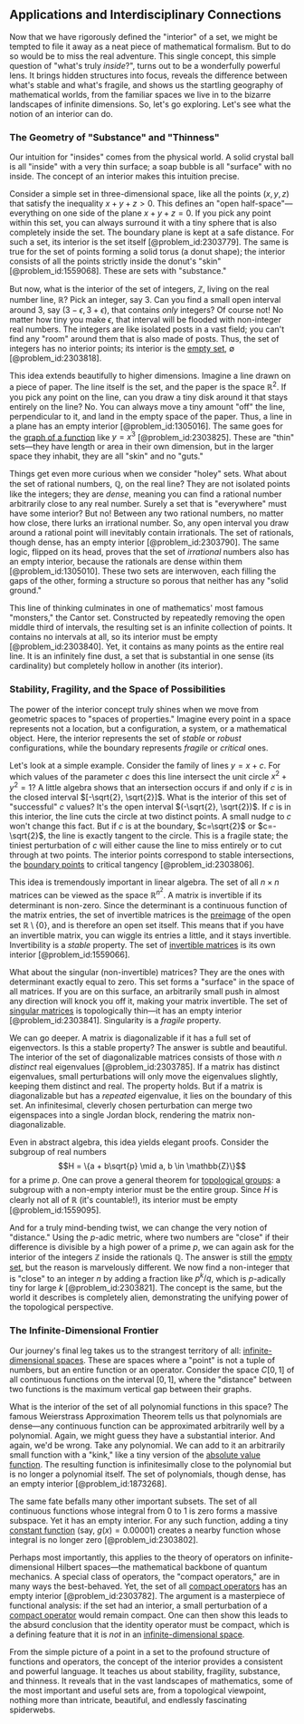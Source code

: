## Applications and Interdisciplinary Connections

Now that we have rigorously defined the "interior" of a set, we might be tempted to file it away as a neat piece of mathematical formalism. But to do so would be to miss the real adventure. This single concept, this simple question of "what's truly *inside*?", turns out to be a wonderfully powerful lens. It brings hidden structures into focus, reveals the difference between what's stable and what's fragile, and shows us the startling geography of mathematical worlds, from the familiar spaces we live in to the bizarre landscapes of infinite dimensions. So, let's go exploring. Let's see what the notion of an interior can do.

### The Geometry of "Substance" and "Thinness"

Our intuition for "insides" comes from the physical world. A solid crystal ball is all "inside" with a very thin surface; a soap bubble is all "surface" with no inside. The concept of an interior makes this intuition precise.

Consider a simple set in three-dimensional space, like all the points $(x,y,z)$ that satisfy the inequality $x+y+z > 0$. This defines an "open half-space"—everything on one side of the plane $x+y+z=0$. If you pick any point within this set, you can always surround it with a tiny sphere that is also completely inside the set. The boundary plane is kept at a safe distance. For such a set, its interior is the set itself [@problem_id:2303779]. The same is true for the set of points forming a solid torus (a donut shape); the interior consists of all the points strictly inside the donut's "skin" [@problem_id:1559068]. These are sets with "substance."

But now, what is the interior of the set of integers, $\mathbb{Z}$, living on the real number line, $\mathbb{R}$? Pick an integer, say 3. Can you find a small open interval around 3, say $(3-\epsilon, 3+\epsilon)$, that contains *only* integers? Of course not! No matter how tiny you make $\epsilon$, that interval will be flooded with non-integer real numbers. The integers are like isolated posts in a vast field; you can't find any "room" around them that is also made of posts. Thus, the set of integers has no interior points; its interior is the [empty set](@article_id:261452), $\emptyset$ [@problem_id:2303818].

This idea extends beautifully to higher dimensions. Imagine a line drawn on a piece of paper. The line itself is the set, and the paper is the space $\mathbb{R}^2$. If you pick any point on the line, can you draw a tiny disk around it that stays entirely on the line? No. You can always move a tiny amount "off" the line, perpendicular to it, and land in the empty space of the paper. Thus, a line in a plane has an empty interior [@problem_id:1305016]. The same goes for the [graph of a function](@article_id:158776) like $y=x^3$ [@problem_id:2303825]. These are "thin" sets—they have length or area in their own dimension, but in the larger space they inhabit, they are all "skin" and no "guts."

Things get even more curious when we consider "holey" sets. What about the set of rational numbers, $\mathbb{Q}$, on the real line? They are not isolated points like the integers; they are *dense*, meaning you can find a rational number arbitrarily close to any real number. Surely a set that is "everywhere" must have some interior? But no! Between any two rational numbers, no matter how close, there lurks an irrational number. So, any open interval you draw around a rational point will inevitably contain irrationals. The set of rationals, though dense, has an empty interior [@problem_id:2303790]. The same logic, flipped on its head, proves that the set of *irrational* numbers also has an empty interior, because the rationals are dense within them [@problem_id:1305010]. These two sets are interwoven, each filling the gaps of the other, forming a structure so porous that neither has any "solid ground."

This line of thinking culminates in one of mathematics' most famous "monsters," the Cantor set. Constructed by repeatedly removing the open middle third of intervals, the resulting set is an infinite collection of points. It contains no intervals at all, so its interior must be empty [@problem_id:2303840]. Yet, it contains as many points as the entire real line. It is an infinitely fine dust, a set that is substantial in one sense (its cardinality) but completely hollow in another (its interior).

### Stability, Fragility, and the Space of Possibilities

The power of the interior concept truly shines when we move from geometric spaces to "spaces of properties." Imagine every point in a space represents not a location, but a configuration, a system, or a mathematical object. Here, the interior represents the set of *stable* or *robust* configurations, while the boundary represents *fragile* or *critical* ones.

Let's look at a simple example. Consider the family of lines $y = x + c$. For which values of the parameter $c$ does this line intersect the unit circle $x^2+y^2=1$? A little algebra shows that an intersection occurs if and only if $c$ is in the closed interval $[-\sqrt{2}, \sqrt{2}]$. What is the interior of this set of "successful" $c$ values? It's the open interval $(-\sqrt{2}, \sqrt{2})$. If $c$ is in this interior, the line cuts the circle at two distinct points. A small nudge to $c$ won't change this fact. But if $c$ is at the boundary, $c=\sqrt{2}$ or $c=-\sqrt{2}$, the line is exactly tangent to the circle. This is a fragile state; the tiniest perturbation of $c$ will either cause the line to miss entirely or to cut through at two points. The interior points correspond to stable intersections, the [boundary points](@article_id:175999) to critical tangency [@problem_id:2303806].

This idea is tremendously important in linear algebra. The set of all $n \times n$ matrices can be viewed as the space $\mathbb{R}^{n^2}$. A matrix is invertible if its determinant is non-zero. Since the determinant is a continuous function of the matrix entries, the set of invertible matrices is the [preimage](@article_id:150405) of the open set $\mathbb{R} \setminus \{0\}$, and is therefore an open set itself. This means that if you have an invertible matrix, you can wiggle its entries a little, and it stays invertible. Invertibility is a *stable* property. The set of [invertible matrices](@article_id:149275) is its own interior [@problem_id:1559066].

What about the singular (non-invertible) matrices? They are the ones with determinant exactly equal to zero. This set forms a "surface" in the space of all matrices. If you are on this surface, an arbitrarily small push in almost any direction will knock you off it, making your matrix invertible. The set of [singular matrices](@article_id:149102) is topologically thin—it has an empty interior [@problem_id:2303841]. Singularity is a *fragile* property.

We can go deeper. A matrix is diagonalizable if it has a full set of eigenvectors. Is this a stable property? The answer is subtle and beautiful. The interior of the set of diagonalizable matrices consists of those with $n$ *distinct* real eigenvalues [@problem_id:2303785]. If a matrix has distinct eigenvalues, small perturbations will only move the eigenvalues slightly, keeping them distinct and real. The property holds. But if a matrix is diagonalizable but has a *repeated* eigenvalue, it lies on the boundary of this set. An infinitesimal, cleverly chosen perturbation can merge two eigenspaces into a single Jordan block, rendering the matrix non-diagonalizable.

Even in abstract algebra, this idea yields elegant proofs. Consider the subgroup of real numbers $$H = \{a + b\sqrt{p} \mid a, b \in \mathbb{Z}\}$$ for a prime $p$. One can prove a general theorem for [topological groups](@article_id:155170): a subgroup with a non-empty interior must be the entire group. Since $H$ is clearly not all of $\mathbb{R}$ (it's countable!), its interior must be empty [@problem_id:1559095].

And for a truly mind-bending twist, we can change the very notion of "distance." Using the $p$-adic metric, where two numbers are "close" if their difference is divisible by a high power of a prime $p$, we can again ask for the interior of the integers $\mathbb{Z}$ inside the rationals $\mathbb{Q}$. The answer is still the [empty set](@article_id:261452), but the reason is marvelously different. We now find a non-integer that is "close" to an integer $n$ by adding a fraction like $p^k/q$, which is $p$-adically tiny for large $k$ [@problem_id:2303821]. The concept is the same, but the world it describes is completely alien, demonstrating the unifying power of the topological perspective.

### The Infinite-Dimensional Frontier

Our journey's final leg takes us to the strangest territory of all: [infinite-dimensional spaces](@article_id:140774). These are spaces where a "point" is not a tuple of numbers, but an entire function or an operator. Consider the space $C[0,1]$ of all continuous functions on the interval $[0,1]$, where the "distance" between two functions is the maximum vertical gap between their graphs.

What is the interior of the set of all polynomial functions in this space? The famous Weierstrass Approximation Theorem tells us that polynomials are dense—any continuous function can be approximated arbitrarily well by a polynomial. Again, we might guess they have a substantial interior. And again, we'd be wrong. Take any polynomial. We can add to it an arbitrarily small function with a "kink," like a tiny version of the [absolute value function](@article_id:160112). The resulting function is infinitesimally close to the polynomial but is no longer a polynomial itself. The set of polynomials, though dense, has an empty interior [@problem_id:1873268].

The same fate befalls many other important subsets. The set of all continuous functions whose integral from 0 to 1 is zero forms a massive subspace. Yet it has an empty interior. For any such function, adding a tiny [constant function](@article_id:151566) (say, $g(x) = 0.00001$) creates a nearby function whose integral is no longer zero [@problem_id:2303802].

Perhaps most importantly, this applies to the theory of operators on infinite-dimensional Hilbert spaces—the mathematical backbone of quantum mechanics. A special class of operators, the "compact operators," are in many ways the best-behaved. Yet, the set of all [compact operators](@article_id:138695) has an empty interior [@problem_id:2303782]. The argument is a masterpiece of functional analysis: if the set had an interior, a small perturbation of a [compact operator](@article_id:157730) would remain compact. One can then show this leads to the absurd conclusion that the identity operator must be compact, which is a defining feature that it is *not* in an [infinite-dimensional space](@article_id:138297).

From the simple picture of a point in a set to the profound structure of functions and operators, the concept of the interior provides a consistent and powerful language. It teaches us about stability, fragility, substance, and thinness. It reveals that in the vast landscapes of mathematics, some of the most important and useful sets are, from a topological viewpoint, nothing more than intricate, beautiful, and endlessly fascinating spiderwebs.